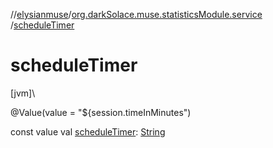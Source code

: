 //[elysianmuse](../../index.md)/[org.darkSolace.muse.statisticsModule.service](index.md)
/[scheduleTimer](schedule-timer.md)

# scheduleTimer

[jvm]\

@Value(value = "${session.timeInMinutes")

const value
val [scheduleTimer](schedule-timer.md): [String](https://kotlinlang.org/api/latest/jvm/stdlib/kotlin/-string/index.html)
